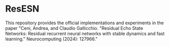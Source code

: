# ResESN

This repository provides the official implementations and experiments in the paper "Ceni, Andrea, and Claudio Gallicchio. "Residual Echo State Networks: Residual recurrent neural networks with stable dynamics and fast learning." Neurocomputing (2024): 127966."
